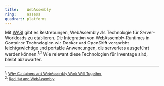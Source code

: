 ```yaml
---
title:    WebAssembly  
ring:     assess  
quadrant: platforms
---
```


Mit [WASI][wasi] gibt es Bestrebungen, WebAssembly als Technologie für Server-Workloads zu etablieren. Die Integration
von WebAssembly-Runtimes in Container-Technologien wie Docker und OpenShift verspricht leichtgewichtige und portable
Anwendungen, die serverless ausgeführt werden können.<sup>1,2</sup> Wie relevant diese Technologien für Inventage
sind, bleibt abzuwarten.

____

<small><sup>1</sup>: [Why Containers and WebAssembly Work Well Together][docker-blog]</small><br>
<small><sup>2</sup>: [Red Hat and WebAssembly][redhat-blog]</small>

[webassembly]: https://webassembly.org
[wasi]: https://github.com/WebAssembly/WASI
[docker-blog]: https://www.docker.com/blog/why-containers-and-webassembly-work-well-together
[redhat-blog]: https://www.redhat.com/en/blog/red-hat-and-webassembly
